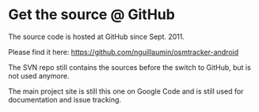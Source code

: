 # Get the source @ GitHub #

The source code is hosted at GitHub since Sept. 2011.

Please find it here: https://github.com/nguillaumin/osmtracker-android

The SVN repo still contains the sources before the switch to GitHub, but is not used anymore.

The main project site is still this one on Google Code and is still used for documentation and issue tracking.